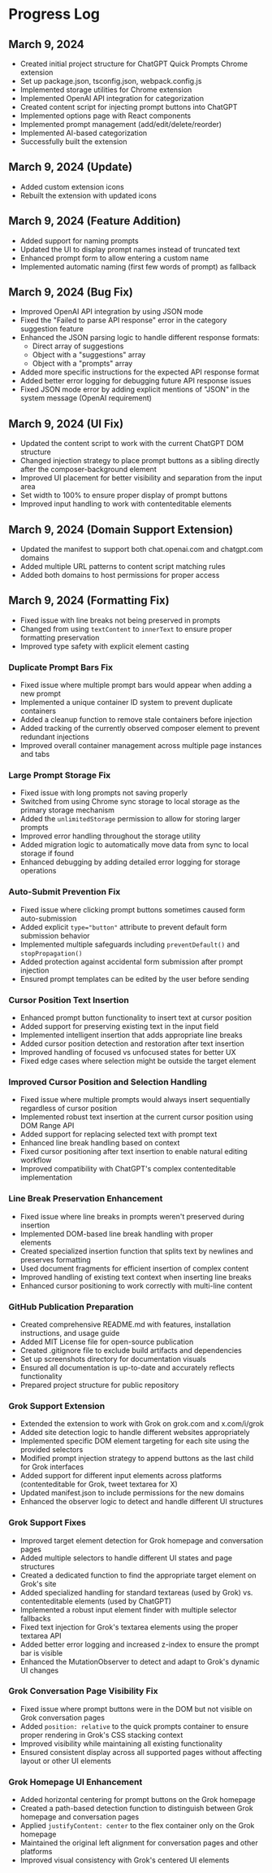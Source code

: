 # Progress Log

## March 9, 2024

- Created initial project structure for ChatGPT Quick Prompts Chrome extension
- Set up package.json, tsconfig.json, webpack.config.js
- Implemented storage utilities for Chrome extension
- Implemented OpenAI API integration for categorization
- Created content script for injecting prompt buttons into ChatGPT
- Implemented options page with React components
- Implemented prompt management (add/edit/delete/reorder)
- Implemented AI-based categorization
- Successfully built the extension

## March 9, 2024 (Update)

- Added custom extension icons
- Rebuilt the extension with updated icons

## March 9, 2024 (Feature Addition)

- Added support for naming prompts 
- Updated the UI to display prompt names instead of truncated text
- Enhanced prompt form to allow entering a custom name
- Implemented automatic naming (first few words of prompt) as fallback

## March 9, 2024 (Bug Fix)

- Improved OpenAI API integration by using JSON mode
- Fixed the "Failed to parse API response" error in the category suggestion feature
- Enhanced the JSON parsing logic to handle different response formats:
  - Direct array of suggestions
  - Object with a "suggestions" array
  - Object with a "prompts" array
- Added more specific instructions for the expected API response format
- Added better error logging for debugging future API response issues
- Fixed JSON mode error by adding explicit mentions of "JSON" in the system message (OpenAI requirement)

## March 9, 2024 (UI Fix)

- Updated the content script to work with the current ChatGPT DOM structure
- Changed injection strategy to place prompt buttons as a sibling directly after the composer-background element
- Improved UI placement for better visibility and separation from the input area
- Set width to 100% to ensure proper display of prompt buttons
- Improved input handling to work with contenteditable elements

## March 9, 2024 (Domain Support Extension)

- Updated the manifest to support both chat.openai.com and chatgpt.com domains
- Added multiple URL patterns to content script matching rules
- Added both domains to host permissions for proper access

## March 9, 2024 (Formatting Fix)

- Fixed issue with line breaks not being preserved in prompts
- Changed from using `textContent` to `innerText` to ensure proper formatting preservation
- Improved type safety with explicit element casting

### Duplicate Prompt Bars Fix
- Fixed issue where multiple prompt bars would appear when adding a new prompt
- Implemented a unique container ID system to prevent duplicate containers
- Added a cleanup function to remove stale containers before injection
- Added tracking of the currently observed composer element to prevent redundant injections
- Improved overall container management across multiple page instances and tabs 

### Large Prompt Storage Fix
- Fixed issue with long prompts not saving properly
- Switched from using Chrome sync storage to local storage as the primary storage mechanism
- Added the `unlimitedStorage` permission to allow for storing larger prompts
- Improved error handling throughout the storage utility
- Added migration logic to automatically move data from sync to local storage if found
- Enhanced debugging by adding detailed error logging for storage operations 

### Auto-Submit Prevention Fix
- Fixed issue where clicking prompt buttons sometimes caused form auto-submission
- Added explicit `type="button"` attribute to prevent default form submission behavior
- Implemented multiple safeguards including `preventDefault()` and `stopPropagation()`
- Added protection against accidental form submission after prompt injection
- Ensured prompt templates can be edited by the user before sending 

### Cursor Position Text Insertion
- Enhanced prompt button functionality to insert text at cursor position
- Added support for preserving existing text in the input field
- Implemented intelligent insertion that adds appropriate line breaks
- Added cursor position detection and restoration after text insertion
- Improved handling of focused vs unfocused states for better UX
- Fixed edge cases where selection might be outside the target element

### Improved Cursor Position and Selection Handling
- Fixed issue where multiple prompts would always insert sequentially regardless of cursor position
- Implemented robust text insertion at the current cursor position using DOM Range API
- Added support for replacing selected text with prompt text
- Enhanced line break handling based on context
- Fixed cursor positioning after text insertion to enable natural editing workflow
- Improved compatibility with ChatGPT's complex contenteditable implementation

### Line Break Preservation Enhancement
- Fixed issue where line breaks in prompts weren't preserved during insertion
- Implemented DOM-based line break handling with proper <br> elements
- Created specialized insertion function that splits text by newlines and preserves formatting
- Used document fragments for efficient insertion of complex content
- Improved handling of existing text context when inserting line breaks
- Enhanced cursor positioning to work correctly with multi-line content 

### GitHub Publication Preparation
- Created comprehensive README.md with features, installation instructions, and usage guide
- Added MIT License file for open-source publication
- Created .gitignore file to exclude build artifacts and dependencies
- Set up screenshots directory for documentation visuals
- Ensured all documentation is up-to-date and accurately reflects functionality
- Prepared project structure for public repository 

### Grok Support Extension
- Extended the extension to work with Grok on grok.com and x.com/i/grok
- Added site detection logic to handle different websites appropriately
- Implemented specific DOM element targeting for each site using the provided selectors
- Modified prompt injection strategy to append buttons as the last child for Grok interfaces
- Added support for different input elements across platforms (contenteditable for Grok, tweet textarea for X)
- Updated manifest.json to include permissions for the new domains
- Enhanced the observer logic to detect and handle different UI structures 

### Grok Support Fixes
- Improved target element detection for Grok homepage and conversation pages
- Added multiple selectors to handle different UI states and page structures
- Created a dedicated function to find the appropriate target element on Grok's site
- Added specialized handling for standard textareas (used by Grok) vs. contenteditable elements (used by ChatGPT)
- Implemented a robust input element finder with multiple selector fallbacks
- Fixed text injection for Grok's textarea elements using the proper textarea API
- Added better error logging and increased z-index to ensure the prompt bar is visible
- Enhanced the MutationObserver to detect and adapt to Grok's dynamic UI changes 

### Grok Conversation Page Visibility Fix
- Fixed issue where prompt buttons were in the DOM but not visible on Grok conversation pages
- Added `position: relative` to the quick prompts container to ensure proper rendering in Grok's CSS stacking context
- Improved visibility while maintaining all existing functionality
- Ensured consistent display across all supported pages without affecting layout or other UI elements 

### Grok Homepage UI Enhancement
- Added horizontal centering for prompt buttons on the Grok homepage
- Created a path-based detection function to distinguish between Grok homepage and conversation pages
- Applied `justifyContent: center` to the flex container only on the Grok homepage
- Maintained the original left alignment for conversation pages and other platforms
- Improved visual consistency with Grok's centered UI elements 